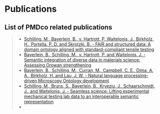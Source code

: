 # Publications

## List of PMDco related publications

> - [Schilling, M., Bayerlein, B., v. Hartrott, P.,Waitelonis, J., Birkholz, H., Portella, P. D. and Skrotzki, B. - FAIR and structured data: A domain ontology aligned with standard-compliant tensile testing](https://doi.org/10.1002/adem.202400138)
> - [Bayerlein, B., Schilling, M., v. Hartrott, P. and Waitelonis, J. - Semantic integration of diverse data in materials science: Assessing Orowan strengthening](https://doi.org/10.1038/s41597-024-03169-4)
> - [Bayerlein, B., Schilling, M., Curran, M., Campbell, C. E., Dima, A. A., Birkholz, H. and Lau, J. W. - Natural language processing-driven Microscopy Ontology development](https://doi.org/10.1007/s40192-024-00378-y)
> - [Schilling, M., Bruns, S., Bayerlein, B., Kryeziu, J., Schaarschmidt, J., and Waitelonis, J. - Seamless science: Lifting experimental mechanical testing lab data to an interoperable semantic representation](https://doi.org/10.1002/adem.202401527)
> - 



